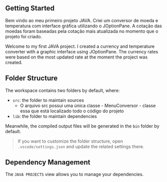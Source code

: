 ## Getting Started

Bem vindo ao meu primeiro projeto JAVA. Criei um conversor de moeda e temperatura com interface gráfica utilizando o JOptionPane.
A cotação das moedas foram baseadas pela cotação mais atualizada no momento que o projeto foi criado.

Welcome to my first JAVA project. I created a currency and temperature converter with a graphic interface using JOptionPane.
The currency rates were based on the most updated rate at the moment the project was created.

## Folder Structure

The workspace contains two folders by default, where:

- `src`: the folder to maintain sources
    - O arquivo src possui uma única classe - MenuConversor - classe essa que está localizado todo o código do projeto
- `lib`: the folder to maintain dependencies

Meanwhile, the compiled output files will be generated in the `bin` folder by default.

> If you want to customize the folder structure, open `.vscode/settings.json` and update the related settings there.

## Dependency Management

The `JAVA PROJECTS` view allows you to manage your dependencies.
